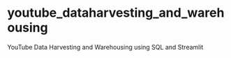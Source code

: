 # youtube_dataharvesting_and_warehousing
YouTube Data Harvesting and Warehousing using SQL and Streamlit
